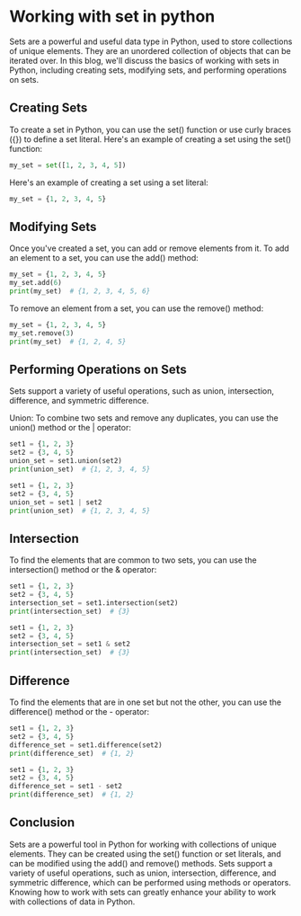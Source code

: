 # Working with set in python
Sets are a powerful and useful data type in Python, used to store collections of unique elements. They are an unordered collection of objects that can be iterated over. In this blog, we'll discuss the basics of working with sets in Python, including creating sets, modifying sets, and performing operations on sets.

## Creating Sets

To create a set in Python, you can use the set() function or use curly braces ({}) to define a set literal. Here's an example of creating a set using the set() function:

````python
my_set = set([1, 2, 3, 4, 5])
````

Here's an example of creating a set using a set literal:

````python
my_set = {1, 2, 3, 4, 5}
````

## Modifying Sets

Once you've created a set, you can add or remove elements from it. To add an element to a set, you can use the add() method:

````python
my_set = {1, 2, 3, 4, 5}
my_set.add(6)
print(my_set)  # {1, 2, 3, 4, 5, 6}
````

To remove an element from a set, you can use the remove() method:

````python
my_set = {1, 2, 3, 4, 5}
my_set.remove(3)
print(my_set)  # {1, 2, 4, 5}
````

## Performing Operations on Sets

Sets support a variety of useful operations, such as union, intersection, difference, and symmetric difference.

Union: To combine two sets and remove any duplicates, you can use the union() method or the | operator:

````python
set1 = {1, 2, 3}
set2 = {3, 4, 5}
union_set = set1.union(set2)
print(union_set)  # {1, 2, 3, 4, 5}
````

````python
set1 = {1, 2, 3}
set2 = {3, 4, 5}
union_set = set1 | set2
print(union_set)  # {1, 2, 3, 4, 5}
````

## Intersection 

To find the elements that are common to two sets, you can use the intersection() method or the & operator:

````python
set1 = {1, 2, 3}
set2 = {3, 4, 5}
intersection_set = set1.intersection(set2)
print(intersection_set)  # {3}
````

````python
set1 = {1, 2, 3}
set2 = {3, 4, 5}
intersection_set = set1 & set2
print(intersection_set)  # {3}
````

## Difference

To find the elements that are in one set but not the other, you can use the difference() method or the - operator:

````python
set1 = {1, 2, 3}
set2 = {3, 4, 5}
difference_set = set1.difference(set2)
print(difference_set)  # {1, 2}
````

````python
set1 = {1, 2, 3}
set2 = {3, 4, 5}
difference_set = set1 - set2
print(difference_set)  # {1, 2}
````

## Conclusion

Sets are a powerful tool in Python for working with collections of unique elements. They can be created using the set() function or set literals, and can be modified using the add() and remove() methods. Sets support a variety of useful operations, such as union, intersection, difference, and symmetric difference, which can be performed using methods or operators. Knowing how to work with sets can greatly enhance your ability to work with collections of data in Python.
